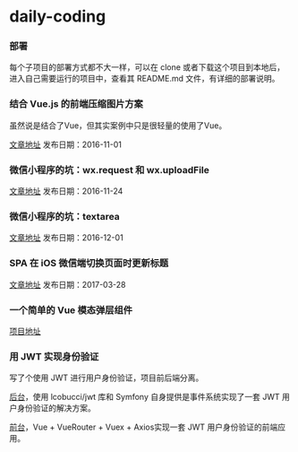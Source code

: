 # daily-coding

### 部署
每个子项目的部署方式都不大一样，可以在 clone 或者下载这个项目到本地后，进入自己需要运行的项目中，查看其 README.md 文件，有详细的部署说明。

### 结合 Vue.js 的前端压缩图片方案
虽然说是结合了Vue，但其实案例中只是很轻量的使用了Vue。

[文章地址][1] 发布日期：2016-11-01

### 微信小程序的坑：wx.request 和 wx.uploadFile
[文章地址][2] 发布日期：2016-11-24

### 微信小程序的坑：textarea
[文章地址][3] 发布日期：2016-12-01

### SPA 在 iOS 微信端切换页面时更新标题
[文章地址][4] 发布日期：2017-03-28

### 一个简单的 Vue 模态弹层组件
[项目地址][5]

### 用 JWT 实现身份验证
写了个使用 JWT 进行用户身份验证，项目前后端分离。

[后台][6]，使用 lcobucci/jwt 库和 Symfony 自身提供是事件系统实现了一套 JWT 用户身份验证的解决方案。

[前台][7]，Vue + VueRouter + Vuex + Axios实现一套 JWT 用户身份验证的前端应用。


[1]: https://segmentfault.com/a/1190000007343788
[2]: https://segmentfault.com/a/1190000007588905
[3]: https://segmentfault.com/a/1190000007663214
[4]: https://segmentfault.com/a/1190000008853962
[5]: https://github.com/jwma/easy-modal
[6]: https://github.com/jwma/symfony-jwt
[7]: https://github.com/jwma/jwt-frontend-app
